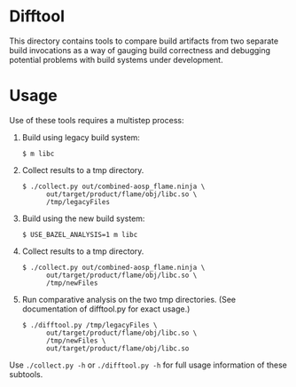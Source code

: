 # Difftool

This directory contains tools to compare build artifacts from two separate
build invocations as a way of gauging build correctness and debugging
potential problems with build systems under development.

# Usage

Use of these tools requires a multistep process:

1. Build using legacy build system:
   ```
   $ m libc
   ```
2. Collect results to a tmp directory.
   ```
   $ ./collect.py out/combined-aosp_flame.ninja \
         out/target/product/flame/obj/libc.so \
         /tmp/legacyFiles
   ```
3. Build using the new build system:
   ```
   $ USE_BAZEL_ANALYSIS=1 m libc
   ```
4. Collect results to a tmp directory.
   ```
   $ ./collect.py out/combined-aosp_flame.ninja \
         out/target/product/flame/obj/libc.so \
         /tmp/newFiles
   ```
5. Run comparative analysis on the two tmp directories. (See
   documentation of difftool.py for exact usage.)
   ```
   $ ./difftool.py /tmp/legacyFiles \
         out/target/product/flame/obj/libc.so \
         /tmp/newFiles \
         out/target/product/flame/obj/libc.so
   ```

Use `./collect.py -h` or `./difftool.py -h` for full usage information of
these subtools.

